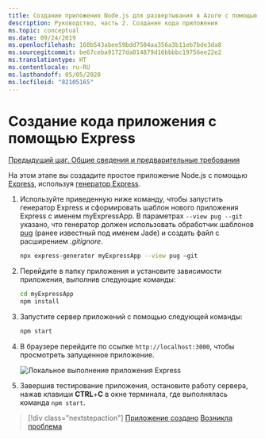 ```yaml
---
title: Создание приложения Node.js для развертывания в Azure с помощью Azure CLI
description: Руководство, часть 2. Создание кода приложения
ms.topic: conceptual
ms.date: 09/24/2019
ms.openlocfilehash: 160b543abee59bdd7504aa356a3b11eb7bde3da8
ms.sourcegitcommit: be67ceba91727da014879d16bbbbc19756ee22e2
ms.translationtype: HT
ms.contentlocale: ru-RU
ms.lasthandoff: 05/05/2020
ms.locfileid: "82105165"
---
```

# <a name="create-the-app-code-using-express"></a>Создание кода приложения с помощью Express

[Предыдущий шаг. Общие сведения и предварительные требования](tutorial-vscode-azure-cli-node-01.md)

На этом этапе вы создадите простое приложение Node.js с помощью [Express](https://www.expressjs.com), используя [генератор Express](https://expressjs.com/en/starter/generator.html).

1. Используйте приведенную ниже команду, чтобы запустить генератор Express и сформировать шаблон нового приложения Express с именем myExpressApp. В параметрах `--view pug --git` указано, что генератор должен использовать обработчик шаблонов [pug](https://pugjs.org/api/getting-started.html) (ранее известный под именем Jade) и создать файл с расширением *.gitignore*.

    ```bash
    npx express-generator myExpressApp --view pug –git
    ```

1. Перейдите в папку приложения и установите зависимости приложения, выполнив следующие команды:

    ```bash
    cd myExpressApp
    npm install
    ```

1. Запустите сервер приложений с помощью следующей команды:

    ```bash
    npm start
    ```

1. В браузере перейдите по ссылке `http://localhost:3000`, чтобы просмотреть запущенное приложение.

    ![Локальное выполнение приложения Express](media/azure-cli/local-app.png)

1. Завершив тестирование приложения, остановите работу сервера, нажав клавиши **CTRL**+**C** в окне терминала, где выполнялась команда `npm start`.

> [!div class="nextstepaction"]
> [Приложение создано](tutorial-vscode-azure-cli-node-03.md) [Возникла проблема](https://www.research.net/r/PWZWZ52?tutorial=node-deployment&step=express)
